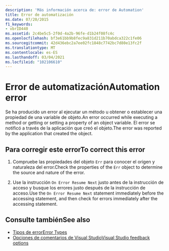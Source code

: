 ```yaml
---
description: 'Más información acerca de: error de Automation'
title: Error de automatización
ms.date: 07/20/2015
f1_keywords:
- vbrID440
ms.assetid: 2c4be5c5-2f0d-4a2b-96fe-d1b24f08fc4c
ms.openlocfilehash: bf3e61bb9b8fec9a831d211b70abdca322c1fe06
ms.sourcegitcommit: 42d436ebc2a7ee02fc1848c7742bc7d80e13fc2f
ms.translationtype: MT
ms.contentlocale: es-ES
ms.lasthandoff: 03/04/2021
ms.locfileid: "102106610"
---
```

# <a name="automation-error"></a><span data-ttu-id="fe6f6-103">Error de automatización</span><span class="sxs-lookup"><span data-stu-id="fe6f6-103">Automation error</span></span>

<span data-ttu-id="fe6f6-104">Se ha producido un error al ejecutar un método u obtener o establecer una propiedad de una variable de objeto.</span><span class="sxs-lookup"><span data-stu-id="fe6f6-104">An error occurred while executing a method or getting or setting a property of an object variable.</span></span> <span data-ttu-id="fe6f6-105">El error se notificó a través de la aplicación que creó el objeto.</span><span class="sxs-lookup"><span data-stu-id="fe6f6-105">The error was reported by the application that created the object.</span></span>  
  
## <a name="to-correct-this-error"></a><span data-ttu-id="fe6f6-106">Para corregir este error</span><span class="sxs-lookup"><span data-stu-id="fe6f6-106">To correct this error</span></span>  
  
1. <span data-ttu-id="fe6f6-107">Compruebe las propiedades del objeto `Err` para conocer el origen y naturaleza del error.</span><span class="sxs-lookup"><span data-stu-id="fe6f6-107">Check the properties of the `Err` object to determine the source and nature of the error.</span></span>  
  
2. <span data-ttu-id="fe6f6-108">Use la instrucción `On Error Resume Next` justo antes de la instrucción de acceso y busque los errores justo después de la instrucción de acceso.</span><span class="sxs-lookup"><span data-stu-id="fe6f6-108">Use the `On Error Resume Next` statement immediately before the accessing statement, and then check for errors immediately after the accessing statement.</span></span>  
  
## <a name="see-also"></a><span data-ttu-id="fe6f6-109">Consulte también</span><span class="sxs-lookup"><span data-stu-id="fe6f6-109">See also</span></span>

- [<span data-ttu-id="fe6f6-110">Tipos de error</span><span class="sxs-lookup"><span data-stu-id="fe6f6-110">Error Types</span></span>](../../programming-guide/language-features/error-types.md)
- [<span data-ttu-id="fe6f6-111">Opciones de comentarios de Visual Studio</span><span class="sxs-lookup"><span data-stu-id="fe6f6-111">Visual Studio feedback options</span></span>](/visualstudio/ide/feedback-options)
